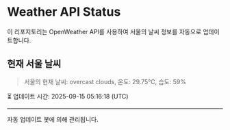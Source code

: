
# Weather API Status

이 리포지토리는 OpenWeather API를 사용하여 서울의 날씨 정보를 자동으로 업데이트합니다.

## 현재 서울 날씨
> 서울의 현재 날씨: overcast clouds, 온도: 29.75°C, 습도: 59%

⏳ 업데이트 시간: 2025-09-15 05:16:18 (UTC)

---
자동 업데이트 봇에 의해 관리됩니다.
